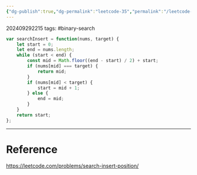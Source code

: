 ```yaml
---
{"dg-publish":true,"dg-permalink":"leetcode-35","permalink":"/leetcode-35/"}
---
```


202409292215
tags: #binary-search 

```js
var searchInsert = function(nums, target) {
	let start = 0;
	let end = nums.length;
	while (start < end) {
		const mid = Math.floor((end - start) / 2) + start;
		if (nums[mid] === target) {
			return mid;
		}
		if (nums[mid] < target) {
			start = mid + 1;
		} else {
			end = mid;
		}
	}
	return start;
};
```

---
# Reference

https://leetcode.com/problems/search-insert-position/